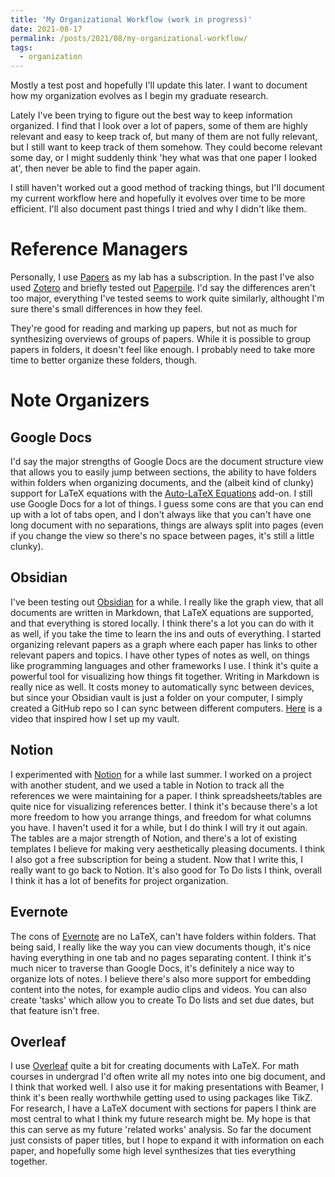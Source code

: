 ```yaml
---
title: 'My Organizational Workflow (work in progress)'
date: 2021-08-17
permalink: /posts/2021/08/my-organizational-workflow/
tags:
  - organization
---
```


Mostly a test post and hopefully I'll update this later. I want to document how my organization evolves as I begin my graduate research.

Lately I've been trying to figure out the best way to keep information organized. I find that I look over a lot of papers, some of them are highly relevant and easy to keep track of, but many of them are not fully relevant, but I still want to keep track of them somehow. They could become relevant some day, or I might suddenly think 'hey what was that one paper I looked at', then never be able to find the paper again.

I still haven't worked out a good method of tracking things, but I'll document my current workflow here and hopefully it evolves over time to be more efficient. I'll also document past things I tried and why I didn't like them.

Reference Managers
======
Personally, I use [Papers](https://www.papersapp.com/) as my lab has a subscription. In the past I've also used [Zotero](https://www.zotero.org/) and briefly tested out [Paperpile](https://paperpile.com/). I'd say the differences aren't too major, everything I've tested seems to work quite similarly, althought I'm sure there's small differences in how they feel.

They're good for reading and marking up papers, but not as much for synthesizing overviews of groups of papers. While it is possible to group papers in folders, it doesn't feel like enough. I probably need to take more time to better organize these folders, though.

Note Organizers
======
Google Docs
------
I'd say the major strengths of Google Docs are the document structure view that allows you to easily jump between sections, the ability to have folders within folders when organizing documents, and the (albeit kind of clunky) support for LaTeX equations with the [Auto-LaTeX Equations](https://workspace.google.com/marketplace/app/autolatex_equations/850293439076) add-on. I still use Google Docs for a lot of things. I guess some cons are that you can end up with a lot of tabs open, and I don't always like that you can't have one long document with no separations, things are always split into pages (even if you change the view so there's no space between pages, it's still a little clunky).

Obsidian
------
I've been testing out [Obsidian](https://obsidian.md/) for a while. I really like the graph view, that all documents are written in Markdown, that LaTeX equations are supported, and that everything is stored locally. I think there's a lot you can do with it as well, if you take the time to learn the ins and outs of everything. I started organizing relevant papers as a graph where each paper has links to other relevant papers and topics. I have other types of notes as well, on things like programming languages and other frameworks I use. I think it's quite a powerful tool for visualizing how things fit together. Writing in Markdown is really nice as well. It costs money to automatically sync between devices, but since your Obsidian vault is just a folder on your computer, I simply created a GitHub repo so I can sync between different computers. [Here](https://www.youtube.com/watch?v=txsScSC53-8) is a video that inspired how I set up my vault.

Notion
------
I experimented with [Notion](https://www.notion.so/) for a while last summer. I worked on a project with another student, and we used a table in Notion to track all the references we were maintaining for a paper. I think spreadsheets/tables are quite nice for visualizing references better. I think it's because there's a lot more freedom to how you arrange things, and freedom for what columns you have. I haven't used it for a while, but I do think I will try it out again. The tables are a major strength of Notion, and there's a lot of existing templates I believe for making very aesthetically pleasing documents. I think I also got a free subscription for being a student. Now that I write this, I really want to go back to Notion. It's also good for To Do lists I think, overall I think it has a lot of benefits for project organization.

Evernote
------
The cons of [Evernote](https://www.evernote.com/) are no LaTeX, can't have folders within folders. That being said, I really like the way you can view documents though, it's nice having everything in one tab and no pages separating content. I think it's much nicer to traverse than Google Docs, it's definitely a nice way to organize lots of notes. I believe there's also more support for embedding content into the notes, for example audio clips and videos. You can also create 'tasks' which allow you to create To Do lists and set due dates, but that feature isn't free.

Overleaf
------
I use [Overleaf](https://www.overleaf.com/) quite a bit for creating documents with LaTeX. For math courses in undergrad I'd often write all my notes into one big document, and I think that worked well. I also use it for making presentations with Beamer, I think it's been really worthwhile getting used to using packages like TikZ. For research, I have a LaTeX document with sections for papers I think are most central to what I think my future research might be. My hope is that this can serve as my future 'related works' analysis. So far the document just consists of paper titles, but I hope to expand it with information on each paper, and hopefully some high level synthesizes that ties everything together.
